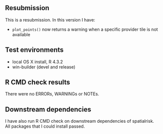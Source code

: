 ## Resubmission
This is a resubmission. In this version I have:

* `plot_points()` now returns a warning when a specific provider tile is not available

## Test environments
* local OS X install, R 4.3.2
* win-builder (devel and release)

## R CMD check results
There were no ERRORs, WARNINGs or NOTEs. 

## Downstream dependencies
I have also run R CMD check on downstream dependencies of spatialrisk.
All packages that I could install passed.


